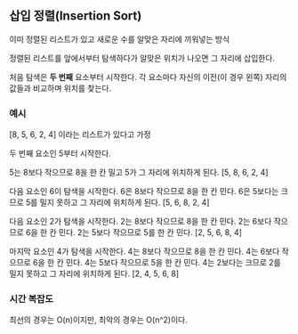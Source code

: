 ## 삽입 정렬(Insertion Sort)

이미 정렬된 리스트가 있고 새로운 수를 알맞은 자리에 끼워넣는 방식

정렬된 리스트를 앞에서부터 탐색하다가 알맞은 위치가 나오면 그 자리에 삽입한다.

처음 탐색은 **두 번째** 요소부터 시작한다. 각 요소마다 자신의 이전(이 경우 왼쪽) 자리의 값들과 비교하며 위치를 찾는다.

### 예시
[8, 5, 6, 2, 4] 이라는 리스트가 있다고 가정

두 번째 요소인 5부터 시작한다.

5는 8보다 작으므로 8을 한 칸 밀고 5가 그 자리에 위치하게 된다.
[5, 8, 6, 2, 4]

다음 요소인 6이 탐색을 시작한다.
6은 8보다 작으므로 8을 한 칸 민다.
6은 5보다는 크므로 5를 밀지 못하고 그 자리에 위치하게 된다.
[5, 6, 8, 2, 4]

다음 요소인 2가 탐색을 시작한다.
2는 8보다 작으므로 8을 한 칸 민다.
2는 6보다 작으므로 6을 한 칸 민다.
2는 5보다 작으므로 5를 한 칸 민다.
[2, 5, 6, 8, 4]

마지막 요소인 4가 탐색을 시작한다.
4는 8보다 작으므로 8을 한 칸 민다.
4는 6보다 작으므로 6을 한 칸 민다.
4는 5보다 작으므로 5을 한 칸 민다.
4는 2보다는 크므로 2를 밀지 못하고 그 자리에 위치하게 된다.
[2, 4, 5, 6, 8]

### 시간 복잡도
최선의 경우는 O(n)이지만, 최악의 경우는 O(n^2)이다.